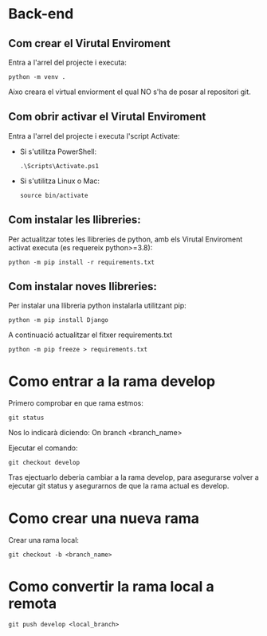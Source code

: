 # Back-end

## Com crear el Virutal Enviroment
Entra a l'arrel del projecte i executa:
  ```
  python -m venv .
  ```
Aixo creara el virtual enviorment el qual NO s'ha de posar al repositori git.

## Com obrir activar el Virutal Enviroment
  Entra a l'arrel del projecte i executa l'script Activate:
- Si s'utilitza PowerShell:
  ```
  .\Scripts\Activate.ps1
  ```
- Si s'utilitza Linux o Mac:
  ```
  source bin/activate
  ```

## Com instalar les llibreries:
Per actualitzar totes les llibreries de python, amb els Virutal Enviroment activat executa (es requereix python>=3.8):
```
python -m pip install -r requirements.txt
```

## Com instalar noves llibreries:
Per instalar una llibreria python instalarla utilitzant pip:
```
python -m pip install Django
```
A continuació actualitzar el fitxer requirements.txt
```
python -m pip freeze > requirements.txt
```

# Como entrar a la rama develop
Primero comprobar en que rama estmos:
```
git status 
```
Nos lo indicarà diciendo: On branch <branch_name>

Ejecutar el comando:
```
git checkout develop 
```
Tras ejectuarlo deberia cambiar a la rama develop, para asegurarse volver a ejecutar git status y 
asegurarnos de que la rama actual es develop.

# Como crear una nueva rama
Crear una rama local:
```
git checkout -b <branch_name>
```
# Como convertir la rama local a remota
```
git push develop <local_branch>
```

